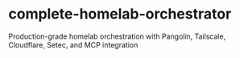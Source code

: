 # complete-homelab-orchestrator
Production-grade homelab orchestration with Pangolin, Tailscale, Cloudflare, Setec, and MCP integration
